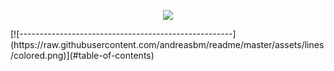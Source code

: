 
<p align="center">
<img src="https://github-readme-stats.vercel.app/api?username=Valerio-boi&show_icons=true">
</p>  
[![-----------------------------------------------------](https://raw.githubusercontent.com/andreasbm/readme/master/assets/lines/colored.png)](#table-of-contents)


